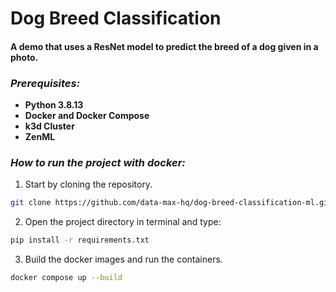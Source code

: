 # Dog Breed Classification
#### A demo that uses a ResNet model to predict the breed of a dog given in a photo.

### *Prerequisites:*
- **Python 3.8.13**
- **Docker and Docker Compose**
- **k3d Cluster**
- **ZenML**


### *How to run the project with docker:*

1. Start by cloning the repository.
```bash
git clone https://github.com/data-max-hq/dog-breed-classification-ml.git
```
2. Open the project directory in terminal and type:
```bash
pip install -r requirements.txt
```
3. Build the docker images and run the containers.
```bash
docker compose up --build
```

<!-- # Model link -> https://drive.google.com/file/d/14vhLCEYqkYKIQJ3buY-bKJhjiUtGPJhX/view?usp=sharing -->